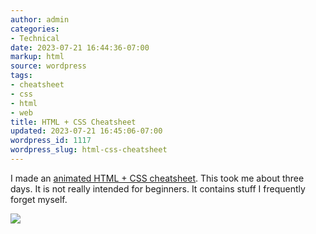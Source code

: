 ```yaml
---
author: admin
categories:
- Technical
date: 2023-07-21 16:44:36-07:00
markup: html
source: wordpress
tags:
- cheatsheet
- css
- html
- web
title: HTML + CSS Cheatsheet
updated: 2023-07-21 16:45:06-07:00
wordpress_id: 1117
wordpress_slug: html-css-cheatsheet
---
```

I made an [animated HTML + CSS cheatsheet][1]. This took me about three days. It is not really intended for beginners. It contains stuff I frequently forget myself.

[![](https://blog.za3k.com/wp-content/uploads/2023/07/2023-07-21-194333_1920x1080_scrot-crop.png)][2]

[1]: https://za3k.com/html-css-cheatsheet
[2]: https://za3k.com/html-css-cheatsheet
